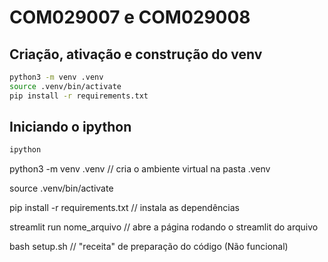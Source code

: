# COM029007 e COM029008

## Criação, ativação e construção do venv
```sh
python3 -m venv .venv
source .venv/bin/activate
pip install -r requirements.txt
```

## Iniciando o ipython
```sh
ipython
```

python3 -m venv .venv // cria o ambiente virtual na pasta .venv

source .venv/bin/activate

pip install -r requirements.txt // instala as dependências

streamlit run nome_arquivo // abre a página rodando o streamlit do arquivo

bash setup.sh // "receita" de preparação do código (Não funcional)